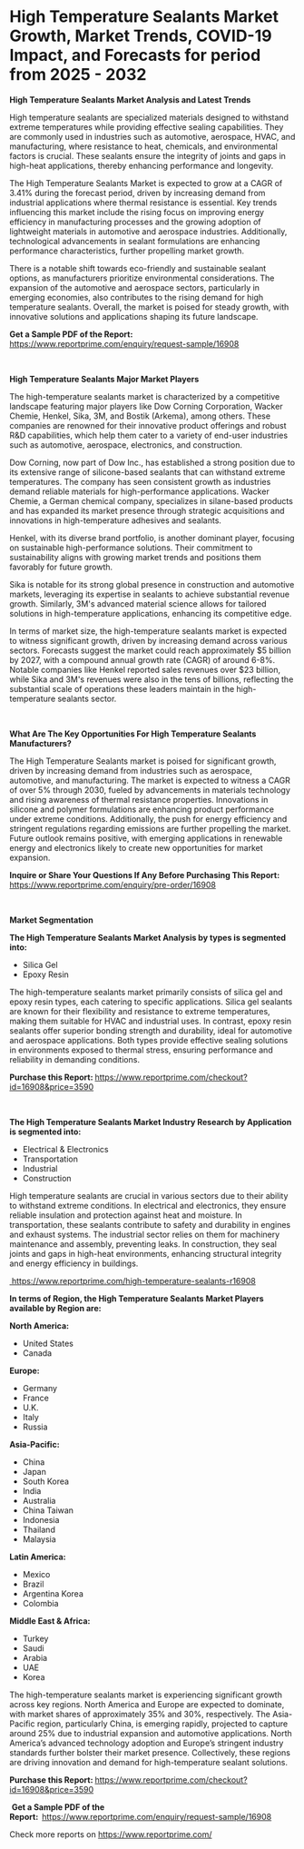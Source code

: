 <p><h1>High Temperature Sealants Market Growth, Market Trends, COVID-19 Impact, and Forecasts for period from 2025 - 2032</h1></p><p><strong>High Temperature Sealants Market Analysis and Latest Trends</strong></p>
<p><p>High temperature sealants are specialized materials designed to withstand extreme temperatures while providing effective sealing capabilities. They are commonly used in industries such as automotive, aerospace, HVAC, and manufacturing, where resistance to heat, chemicals, and environmental factors is crucial. These sealants ensure the integrity of joints and gaps in high-heat applications, thereby enhancing performance and longevity.</p><p>The High Temperature Sealants Market is expected to grow at a CAGR of 3.41% during the forecast period, driven by increasing demand from industrial applications where thermal resistance is essential. Key trends influencing this market include the rising focus on improving energy efficiency in manufacturing processes and the growing adoption of lightweight materials in automotive and aerospace industries. Additionally, technological advancements in sealant formulations are enhancing performance characteristics, further propelling market growth. </p><p>There is a notable shift towards eco-friendly and sustainable sealant options, as manufacturers prioritize environmental considerations. The expansion of the automotive and aerospace sectors, particularly in emerging economies, also contributes to the rising demand for high temperature sealants. Overall, the market is poised for steady growth, with innovative solutions and applications shaping its future landscape.</p></p>
<p><strong>Get a Sample PDF of the Report:&nbsp;</strong> <a href="https://www.reportprime.com/enquiry/request-sample/16908?utm_campaign=3535&utm_medium=2&utm_source=Github&utm_content=ia&utm_term=18032025&utm_id=high-temperature-sealants">https://www.reportprime.com/enquiry/request-sample/16908</a></p>
<p>&nbsp;</p>
<p><strong>High Temperature Sealants Major Market Players</strong></p>
<p><p>The high-temperature sealants market is characterized by a competitive landscape featuring major players like Dow Corning Corporation, Wacker Chemie, Henkel, Sika, 3M, and Bostik (Arkema), among others. These companies are renowned for their innovative product offerings and robust R&D capabilities, which help them cater to a variety of end-user industries such as automotive, aerospace, electronics, and construction.</p><p>Dow Corning, now part of Dow Inc., has established a strong position due to its extensive range of silicone-based sealants that can withstand extreme temperatures. The company has seen consistent growth as industries demand reliable materials for high-performance applications. Wacker Chemie, a German chemical company, specializes in silane-based products and has expanded its market presence through strategic acquisitions and innovations in high-temperature adhesives and sealants.</p><p>Henkel, with its diverse brand portfolio, is another dominant player, focusing on sustainable high-performance solutions. Their commitment to sustainability aligns with growing market trends and positions them favorably for future growth.</p><p>Sika is notable for its strong global presence in construction and automotive markets, leveraging its expertise in sealants to achieve substantial revenue growth. Similarly, 3M's advanced material science allows for tailored solutions in high-temperature applications, enhancing its competitive edge.</p><p>In terms of market size, the high-temperature sealants market is expected to witness significant growth, driven by increasing demand across various sectors. Forecasts suggest the market could reach approximately $5 billion by 2027, with a compound annual growth rate (CAGR) of around 6-8%. Notable companies like Henkel reported sales revenues over $23 billion, while Sika and 3M's revenues were also in the tens of billions, reflecting the substantial scale of operations these leaders maintain in the high-temperature sealants sector.</p></p>
<p>&nbsp;</p>
<p><strong>What Are The Key Opportunities For High Temperature Sealants Manufacturers?</strong></p>
<p><p>The High Temperature Sealants market is poised for significant growth, driven by increasing demand from industries such as aerospace, automotive, and manufacturing. The market is expected to witness a CAGR of over 5% through 2030, fueled by advancements in materials technology and rising awareness of thermal resistance properties. Innovations in silicone and polymer formulations are enhancing product performance under extreme conditions. Additionally, the push for energy efficiency and stringent regulations regarding emissions are further propelling the market. Future outlook remains positive, with emerging applications in renewable energy and electronics likely to create new opportunities for market expansion.</p></p>
<p><strong>Inquire or Share Your Questions If Any Before Purchasing This Report:</strong> <a href="https://www.reportprime.com/enquiry/pre-order/16908?utm_campaign=3535&utm_medium=2&utm_source=Github&utm_content=ia&utm_term=18032025&utm_id=high-temperature-sealants">https://www.reportprime.com/enquiry/pre-order/16908</a></p>
<p>&nbsp;</p>
<p><strong>Market Segmentation</strong></p>
<p><strong>The High Temperature Sealants Market Analysis by types is segmented into:</strong></p>
<p><ul><li>Silica Gel</li><li>Epoxy Resin</li></ul></p>
<p><p>The high-temperature sealants market primarily consists of silica gel and epoxy resin types, each catering to specific applications. Silica gel sealants are known for their flexibility and resistance to extreme temperatures, making them suitable for HVAC and industrial uses. In contrast, epoxy resin sealants offer superior bonding strength and durability, ideal for automotive and aerospace applications. Both types provide effective sealing solutions in environments exposed to thermal stress, ensuring performance and reliability in demanding conditions.</p></p>
<p><strong>Purchase this Report:&nbsp;</strong><a href="https://www.reportprime.com/checkout?id=16908&price=3590&utm_campaign=3535&utm_medium=2&utm_source=Github&utm_content=ia&utm_term=18032025&utm_id=high-temperature-sealants">https://www.reportprime.com/checkout?id=16908&price=3590</a></p>
<p>&nbsp;</p>
<p><strong>The High Temperature Sealants Market Industry Research by Application is segmented into:</strong></p>
<p><ul><li>Electrical & Electronics</li><li>Transportation</li><li>Industrial</li><li>Construction</li></ul></p>
<p><p>High temperature sealants are crucial in various sectors due to their ability to withstand extreme conditions. In electrical and electronics, they ensure reliable insulation and protection against heat and moisture. In transportation, these sealants contribute to safety and durability in engines and exhaust systems. The industrial sector relies on them for machinery maintenance and assembly, preventing leaks. In construction, they seal joints and gaps in high-heat environments, enhancing structural integrity and energy efficiency in buildings.</p></p>
<p><a href="https://www.reportprime.com/high-temperature-sealants-r16908?utm_campaign=3535&utm_medium=2&utm_source=Github&utm_content=ia&utm_term=18032025&utm_id=high-temperature-sealants">&nbsp;https://www.reportprime.com/high-temperature-sealants-r16908</a></p>
<p><strong>In terms of Region, the High Temperature Sealants Market Players available by Region are:</strong></p>
<p>
    <p> <strong> North America: </strong>
        <ul>
            <li>United States</li>
            <li>Canada</li>
        </ul>
        </p> 
    <p> <strong> Europe: </strong>
        <ul>
            <li>Germany</li>
            <li>France</li>
            <li>U.K.</li>
            <li>Italy</li>
            <li>Russia</li>
        </ul>
        </p> 
    <p> <strong> Asia-Pacific: </strong>
        <ul>
            <li>China</li>
            <li>Japan</li>
            <li>South Korea</li>
            <li>India</li>
            <li>Australia</li>
            <li>China Taiwan</li>
            <li>Indonesia</li>
            <li>Thailand</li>
            <li>Malaysia</li>
        </ul>
        </p> 
    <p> <strong> Latin America: </strong>
        <ul>
            <li>Mexico</li>
            <li>Brazil</li>
            <li>Argentina Korea</li>
            <li>Colombia</li>
        </ul>
        </p> 
    <p> <strong> Middle East & Africa: </strong>
        <ul>
            <li>Turkey</li>
            <li>Saudi</li>
            <li>Arabia</li>
            <li>UAE</li>
            <li>Korea</li>
        </ul>
    </p>
    </p>
<p><p>The high-temperature sealants market is experiencing significant growth across key regions. North America and Europe are expected to dominate, with market shares of approximately 35% and 30%, respectively. The Asia-Pacific region, particularly China, is emerging rapidly, projected to capture around 25% due to industrial expansion and automotive applications. North America’s advanced technology adoption and Europe’s stringent industry standards further bolster their market presence. Collectively, these regions are driving innovation and demand for high-temperature sealant solutions.</p></p>
<p><strong>Purchase this Report: </strong><a href="https://www.reportprime.com/checkout?id=16908&price=3590&utm_campaign=3535&utm_medium=2&utm_source=Github&utm_content=ia&utm_term=18032025&utm_id=high-temperature-sealants">https://www.reportprime.com/checkout?id=16908&price=3590</a></p>
<p>&nbsp;<strong>Get a Sample PDF of the Report:&nbsp;&nbsp;</strong><a href="https://www.reportprime.com/enquiry/request-sample/16908?utm_campaign=3535&utm_medium=2&utm_source=Github&utm_content=ia&utm_term=18032025&utm_id=high-temperature-sealants">https://www.reportprime.com/enquiry/request-sample/16908</a></p>
<p><strong></strong></p>
<p>Check more reports on <a href="https://www.reportprime.com/?utm_campaign=3535&utm_medium=2&utm_source=Github&utm_content=ia&utm_term=18032025&utm_id=high-temperature-sealants">https://www.reportprime.com/</a></p>